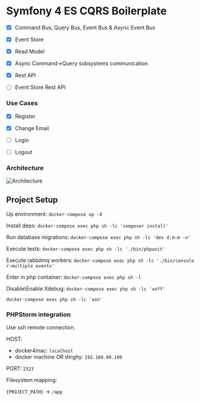 # Symfony 4 ES CQRS Boilerplate

- [x] Command Bus, Query Bus, Event Bus & Async Event Bus
- [x] Event Store
- [x] Read Model
- [x] Async Command->Query subsystems communication
- [x] Rest API
- [ ] Event Store Rest API 


### Use Cases

- [x] Register
- [x] Change Email
- [ ] Login
- [ ] Logout


### Architecture

![Architecture](https://i.imgur.com/7kyZG1x.jpg)

## Project Setup

Up environment:
`docker-compose up -d`

Install deps:
`docker-compose exec php sh -lc 'composer install'`

Run database migrations:
`docker-compose exec php sh -lc 'dev d:m:m -n'`

Execute tests:
`docker-compose exec php sh -lc './bin/phpunit'`

Execute rabbitmq workers:
`docker-compose exec php sh -lc './bin/console r:multiple events'`

Enter in php container:
`docker-compose exec php sh -l`

Disable\Enable Xdebug:
`docker-compose exec php sh -lc 'xoff'`

`docker-compose exec php sh -lc 'xon'`

### PHPStorm integration

Use ssh remote connection.

HOST: 
- docker4mac: `localhost`
- docker machine OR dinghy: `192.168.99.100`

PORT: `2323`

Filesystem mapping:

`{PROJECT_PATH}` -> `/app`


